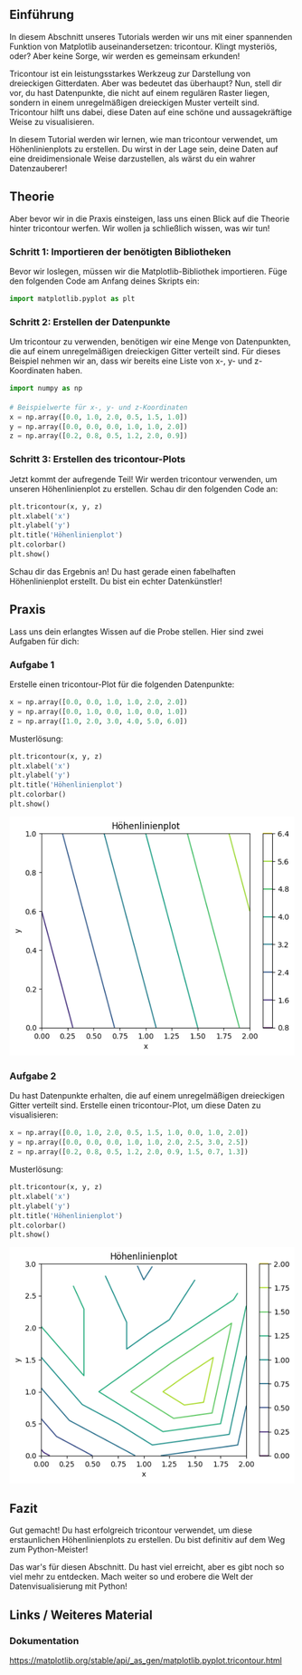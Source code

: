 ## Einführung

In diesem Abschnitt unseres Tutorials werden wir uns mit einer spannenden Funktion von Matplotlib auseinandersetzen: tricontour. Klingt mysteriös, oder? Aber keine Sorge, wir werden es gemeinsam erkunden!

Tricontour ist ein leistungsstarkes Werkzeug zur Darstellung von dreieckigen Gitterdaten. Aber was bedeutet das überhaupt? Nun, stell dir vor, du hast Datenpunkte, die nicht auf einem regulären Raster liegen, sondern in einem unregelmäßigen dreieckigen Muster verteilt sind. Tricontour hilft uns dabei, diese Daten auf eine schöne und aussagekräftige Weise zu visualisieren.

In diesem Tutorial werden wir lernen, wie man tricontour verwendet, um Höhenlinienplots zu erstellen. Du wirst in der Lage sein, deine Daten auf eine dreidimensionale Weise darzustellen, als wärst du ein wahrer Datenzauberer!

## Theorie

Aber bevor wir in die Praxis einsteigen, lass uns einen Blick auf die Theorie hinter tricontour werfen. Wir wollen ja schließlich wissen, was wir tun!

### Schritt 1: Importieren der benötigten Bibliotheken

Bevor wir loslegen, müssen wir die Matplotlib-Bibliothek importieren. Füge den folgenden Code am Anfang deines Skripts ein:

```python
import matplotlib.pyplot as plt
```

### Schritt 2: Erstellen der Datenpunkte

Um tricontour zu verwenden, benötigen wir eine Menge von Datenpunkten, die auf einem unregelmäßigen dreieckigen Gitter verteilt sind. Für dieses Beispiel nehmen wir an, dass wir bereits eine Liste von x-, y- und z-Koordinaten haben.

```python
import numpy as np

# Beispielwerte für x-, y- und z-Koordinaten
x = np.array([0.0, 1.0, 2.0, 0.5, 1.5, 1.0])
y = np.array([0.0, 0.0, 0.0, 1.0, 1.0, 2.0])
z = np.array([0.2, 0.8, 0.5, 1.2, 2.0, 0.9])
```

### Schritt 3: Erstellen des tricontour-Plots

Jetzt kommt der aufregende Teil! Wir werden tricontour verwenden, um unseren Höhenlinienplot zu erstellen. Schau dir den folgenden Code an:

```python
plt.tricontour(x, y, z)
plt.xlabel('x')
plt.ylabel('y')
plt.title('Höhenlinienplot')
plt.colorbar()
plt.show()
```

Schau dir das Ergebnis an! Du hast gerade einen fabelhaften Höhenlinienplot erstellt. Du bist ein echter Datenkünstler!

## Praxis

Lass uns dein erlangtes Wissen auf die Probe stellen. Hier sind zwei Aufgaben für dich:

### Aufgabe 1

Erstelle einen tricontour-Plot für die folgenden Datenpunkte:

```python
x = np.array([0.0, 0.0, 1.0, 1.0, 2.0, 2.0])
y = np.array([0.0, 1.0, 0.0, 1.0, 0.0, 1.0])
z = np.array([1.0, 2.0, 3.0, 4.0, 5.0, 6.0])
```
Musterlösung:

```python
plt.tricontour(x, y, z)
plt.xlabel('x')
plt.ylabel('y')
plt.title('Höhenlinienplot')
plt.colorbar()
plt.show()
```
![](https://github.com/janehlenb/Projektarbeit-ChatGPT-Python/blob/main/Images/Darstellung/Plottypen/Unstrukturierte_Koordinaten/tricontour/ms_aufgabe1.png)

### Aufgabe 2

Du hast Datenpunkte erhalten, die auf einem unregelmäßigen dreieckigen Gitter verteilt sind. Erstelle einen tricontour-Plot, um diese Daten zu visualisieren:

```python
x = np.array([0.0, 1.0, 2.0, 0.5, 1.5, 1.0, 0.0, 1.0, 2.0])
y = np.array([0.0, 0.0, 0.0, 1.0, 1.0, 2.0, 2.5, 3.0, 2.5])
z = np.array([0.2, 0.8, 0.5, 1.2, 2.0, 0.9, 1.5, 0.7, 1.3])
```

Musterlösung:

```python
plt.tricontour(x, y, z)
plt.xlabel('x')
plt.ylabel('y')
plt.title('Höhenlinienplot')
plt.colorbar()
plt.show()
```
![](https://github.com/janehlenb/Projektarbeit-ChatGPT-Python/blob/main/Images/Darstellung/Plottypen/Unstrukturierte_Koordinaten/tricontour/ms_aufgabe2.png)

## Fazit
Gut gemacht! Du hast erfolgreich tricontour verwendet, um diese erstaunlichen Höhenlinienplots zu erstellen. Du bist definitiv auf dem Weg zum Python-Meister!

Das war's für diesen Abschnitt. Du hast viel erreicht, aber es gibt noch so viel mehr zu entdecken. Mach weiter so und erobere die Welt der Datenvisualisierung mit Python!

## Links / Weiteres Material
### Dokumentation
https://matplotlib.org/stable/api/_as_gen/matplotlib.pyplot.tricontour.html